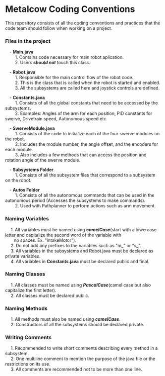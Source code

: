 # Metalcow Coding Conventions
This repository consists of all the coding conventions and practices that the code team should follow when working on a project. 

### Files in the project
&emsp;- **Main.java**  
&emsp;&emsp; 1. Contains code necessary for main robot aplication.  
&emsp;&emsp; 2. Users ***should not*** touch this class.  
  
&emsp;- **Robot.java**  
&emsp;&emsp; 1. Responsible for the main control flow of the robot code.  
&emsp;&emsp; 2. This is the class that is called when the robot is started and enabled.  
&emsp;&emsp; 3. All the subsystems are called here and joystick controls are defined.

&emsp;- **Constants.java**  
&emsp;&emsp; 1. Consists of all the global constants that need to be accessed by the subsystems.  
&emsp;&emsp; 2. Examples: Angles of the arm for each position, PID constants for swerve, Drivetrain speed, Autonomous speed etc.  

&emsp;- **SwerveModule.java**  
&emsp;&emsp; 1. Consists of the code to initialize each of the four swerve modules on the robot.  
&emsp;&emsp; 2. Includes the module number, the angle offset, and the encoders for each module.  
&emsp;&emsp; 3. Also includes a few methods that can access the position and rotation angle of the swerve module.  

&emsp;- **Subsystems Folder**  
&emsp;&emsp; 1. Consists of all the subsystem files that correspond to a subsystem on the robot.  
  
&emsp;- **Autos Folder**  
&emsp;&emsp; 1. Consists of all the autonomous commands that can be used in the autonomous period (Accesses the subsystems to make commands).  
&emsp;&emsp; 2. Used with Pathplanner to perform actions such as arm movement. 

### Naming Variables  
&emsp; 1. All variables must be named using ***camelCase***(start with a lowercase letter and capitalize the second word of the variable with  
&emsp;&emsp;no spaces. Ex. "intakeMotor").  
&emsp; 2. Do not add any prefixes to the variables such as "m_" or "s_".  
&emsp; 3. All variables in the subsystems and Robot.java must be declared as private variables.  
&emsp; 4. All variables in **Constants.java** must be declared public and final.

### Naming Classes  
&emsp; 1. All classes must be named using ***PascalCase***(camel case but also capitalize the first letter).  
&emsp; 2. All classes must be declared public.  

### Naming Methods  
&emsp; 1. All methods must also be named using ***camelCase***.  
&emsp; 2. Constructors of all the subsystems should be declared private.  

### Writing Comments
&emsp; 1. Recommended to write short comments describing every method in a subsystem.  
&emsp; 2. One multiline comment to mention the purpose of the java file or the restrictions on its use.  
&emsp; 3. All comments are recommended not to be more than one line.
